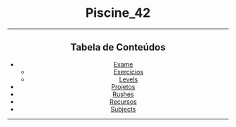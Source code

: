 <a name="readme-top"></a>
<div align="center">

# Piscine_42

___
## Tabela de Conteúdos

<!-- mtoc-start -->


* [Exame](https://github.com/rickymercury/Piscine_42/tree/master/Exame)
  * [Exercícios](https://github.com/rickymercury/Piscine_42/tree/master/Exame/Exerc%C3%ADcios)
  * [Levels](https://github.com/rickymercury/Piscine_42/tree/master/Exame/Levels)
* [Projetos](https://github.com/rickymercury/Piscine_42/tree/master/Projetos)
* [Rushes](https://github.com/rickymercury/Piscine_42/tree/master/Rushes)
* [Recursos](https://github.com/rickymercury/Piscine_42/tree/master/Recursos)
* [Subjects](https://github.com/rickymercury/Piscine_42/tree/master/Subjects)



<!-- mtoc-end -->
___

</div>
